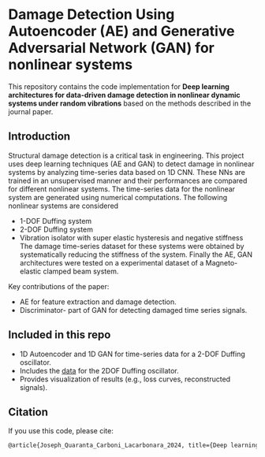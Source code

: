 # Damage Detection Using Autoencoder (AE) and Generative Adversarial Network (GAN) for nonlinear systems

This repository contains the code implementation for **Deep learning architectures for data-driven damage
detection in nonlinear dynamic systems under random vibrations** based on the methods described in the journal paper.


## Introduction
Structural damage detection is a critical task in engineering. This project uses deep learning techniques (AE and GAN) to detect damage in nonlinear systems  by analyzing time-series data based on 1D CNN. These NNs are trained in an unsupervised manner and their performances are compared for different nonlinear systems. The time-series data for the nonlinear system are generated using numerical computations. The following nonlinear systems are considered 
- 1-DOF Duffing system
- 2-DOF Duffing system
- Vibration isolator with super elastic hysteresis and negative stiffness
The damage time-series dataset for these systems were obtained by systematically reducing the stiffness of the system. Finally the AE, GAN architectures were tested on a experimental dataset of a Magneto-elastic clamped beam system.

Key contributions of the paper:
- AE for feature extraction and damage detection.
- Discriminator- part of GAN for detecting damaged time series signals.

## Included in this repo
- 1D Autoencoder and 1D GAN for time-series data for a 2-DOF Duffing oscillator.
- Includes the [data](https://drive.google.com/file/d/1BZEsVKchV6-oSNpYNMTaZ1Tm0a-lnWl3/view?usp=share_link) for the 2DOF Duffing oscillator.
- Provides visualization of results (e.g., loss curves, reconstructed signals).


## Citation
If you use this code, please cite:
```bash
@article{Joseph_Quaranta_Carboni_Lacarbonara_2024, title={Deep learning architectures for data-driven damage detection in nonlinear dynamic systems under random vibrations}, volume={112}, ISSN={1573-269X}, DOI={10.1007/s11071-024-10270-1}, number={23}, journal={Nonlinear Dynamics}, author={Joseph, Harrish and Quaranta, Giuseppe and Carboni, Biagio and Lacarbonara, Walter}, year={2024}, month=dec, pages={20611–20636} }